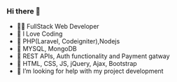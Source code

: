 ### Hi there 👋







- 🧑‍💻 FullStack Web Developer
- 📝 I Love Coding
- 💬 PHP(Laravel, Codeigniter),Nodejs
- 💬 MYSQL, MongoDB
- 💬 REST APIs, Auth functionality and Payment gatway
- 💬 HTML, CSS, JS, jQuery, Ajax, Bootstrap
- 🤔 I’m looking for help with my project development


